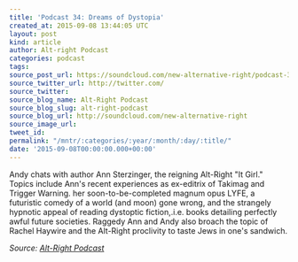 ```yaml
---
title: 'Podcast 34: Dreams of Dystopia'
created_at: 2015-09-08 13:44:05 UTC
layout: post
kind: article
author: Alt-right Podcast
categories: podcast
tags: 
source_post_url: https://soundcloud.com/new-alternative-right/podcast-34-dreams-of-dystopia
source_twitter_url: http://twitter.com/
source_twitter: 
source_blog_name: Alt-Right Podcast
source_blog_slug: alt-right-podcast
source_blog_url: http://soundcloud.com/new-alternative-right
source_image_url: 
tweet_id: 
permalink: "/mntr/:categories/:year/:month/:day/:title/"
date: '2015-09-08T00:00:00.000+00:00'
---
```

Andy chats with author Ann Sterzinger, the reigning Alt-Right "It Girl." Topics include Ann's recent experiences as ex-editrix of Takimag and Trigger Warning. her soon-to-be-completed magnum opus LYFE, a futuristic comedy of a world (and moon) gone wrong, and the strangely hypnotic appeal of reading dystoptic fiction,.i.e. books detailing perfectly awful future societies. Raggedy Ann and Andy also broach the topic of Rachel Haywire and the Alt-Right proclivity to taste Jews in one's sandwich.<div class="">
    <i>Source: <a href="http://soundcloud.com/new-alternative-right">Alt-Right Podcast</a></i>
</div>
